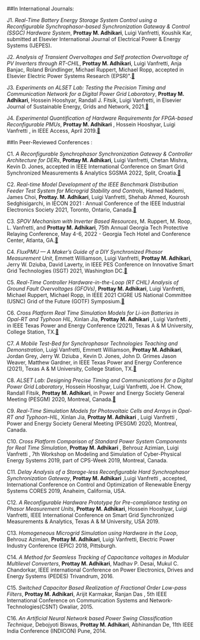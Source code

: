 
##In International Journals:


J1. _Real-Time Battery Energy Storage System Control using a Reconfigurable Synchrophasor-based Synchronization Gateway & Control (SSGC) Hardware System_, **Prottay M. Adhikari**, Luigi Vanfretti, Koushik Kar, submitted at Elsevier International Journal of Electrical Power & Energy Systems (IJEPES). 

J2. _Analysis of Transient Overvoltages and Self protection Overvoltage of PV Inverters through RT-CHIL_, **Prottay M. Adhikari**, Luigi Vanfretti, Anja Banjac, Roland Bründlinger, Michael Ruppert, Michael Ropp, accepted in Elsevier Electric Power Systems Research (EPSR)".[📄](https://drive.google.com/file/d/14gbbeRBvGu9xIkxmqbotNrtp-HyYq3Ju/view?usp=sharing)

J3. _Experiments on ALSET Lab: Testing the Precision Timing and Communication Network for a Digital Power Grid Laboratory_, **Prottay M. Adhikari**, Hossein Hooshyar, Randall J. Fitsik,  Luigi Vanfretti, in Elsevier Journal of Sustainable Energy, Grids and Network, 2021.[📄](https://drive.google.com/file/d/1gOxkQB3YLUv6naXgNeEMDSO2mzLnnrfs/view)

J4. _Experimental Quantification of Hardware Requirements for FPGA-based Reconfigurable PMUs_, **Prottay M. Adhikari** , Hossein Hooshyar, Luigi Vanfretti  , in IEEE Access, April 2019.[📄](https://ieeexplore.ieee.org/stamp/stamp.jsp?tp=&arnumber=8693773)




##In Peer-Reviewed Conferences :


C1. _A Reconfigurable Synchrophasor Synchronization Gateway & Controller Architecture for DERs_, **Prottay M. Adhikari**, Luigi Vanfretti, Chetan Mishra, Kevin D. Jones,  accepted in IEEE International Conference on Smart Grid Synchronized Measurements & Analytics SGSMA 2022, Split, Croatia.[📄](https://sites.ecse.rpi.edu/~vanfrl/documents/publications/conference/2022/CP210_Prottay_WACS_SGSMA_2022.pdf)

C2. _Real-time Model Development of the IEEE Benchmark Distribution Feeder Test System for Microgrid Stability and Controls_, Hamed Nademi, James Choi, **Prottay. M. Adhikari**, Luigi Vanfretti, Shehab Ahmed, Kourosh Sedghisigarchi,  in IECON 2021 : Annual Conference of the IEEE Industrial Electronics Society 2021, Toronto, Ontario, Canada.[📄](https://sites.ecse.rpi.edu/~vanfrl/documents/publications/conference/2021/CP196_HN_RT_IEEE_MicrogridModel.pdf)

C3. _SPOV Mechanism with Inverter Based Resources_, M. Ruppert, M. Roop, L. Vanfretti, and **Prottay M. Adhikari**, 75th Annual Georgia Tech Protective Relaying Conference, May 4-6, 2022 - Georgia Tech Hotel and Conference Center, Atlanta, GA.[📄](https://sites.ecse.rpi.edu/~vanfrl/documents/publications/conference/2022/CP214_Ruppert_SPOV_Inverter.pdf)

C4. _FluxPMU — A Maker’s Guide of a DIY Synchronized Phasor Measurement Unit_, Emmett Williamson, Luigi Vanfretti, **Prottay M. Adhikari**, Jerry W. Dziuba,  David Laverty, in IEEE PES Conference on Innovative Smart Grid Technologies (ISGT) 2021, Washington DC.[📄](https://ecse.rpi.edu/~vanfrl/documents/publications/conference/2021/CP181_ISGT_fluxPMU.pdf) 

C5. _Real-Time Controller Hardware-in-the-Loop (RT CHIL) Analysis of Ground Fault Overvoltages (GFOVs)_, **Prottay M. Adhikari**, Luigi Vanfretti, Michael Ruppert, Michael Ropp, in IEEE 2021 CIGRE US National Committee (USNC) Grid of the Future (GOTF) Symposium.[📄](https://ecse.rpi.edu/~vanfrl/documents/publications/conference/2021/CP197_GFOV_CIGRE_GOTF.pdf)

C6. _Cross Platform Real Time Simulation Models for Li-ion Batteries in Opal-RT and Typhoon HIL_, Xinlan Jia, **Prottay M. Adhikari** , Luigi Vanfretti , in IEEE Texas Power and Energy Conference (2021), Texas A & M University, College Station, TX.[📄](https://ecse.rpi.edu/~vanfrl/documents/publications/conference/2021/CP183_Battery_Modeling.pdf) 

C7. _A Mobile Test-Bed for Synchrophasor Technologies Teaching and Demonstration_, Luigi Vanfretti, Emmett Williamson, **Prottay M. Adhikari**, Jordan Grey, Jerry W. Dziuba , Kevin D. Jones, John D. Grimes Jason Weaver, Matthew Gardner, in IEEE Texas Power and Energy Conference (2021), Texas A & M University, College Station, TX.[📄](https://ecse.rpi.edu/~vanfrl/documents/publications/conference/2021/CP182_DominionRack.pdf)

C8. _ALSET Lab: Designing Precise Timing and Communications for a Digital Power Grid Laboratory_, Hossein Hooshyar, Luigi Vanfretti, Joe H. Chow, Randall Fitsik, **Prottay M. Adhikari**,  in Power and Energy Society General Meeting (PESGM) 2020, Montreal, Canada.[📄](https://ecse.rpi.edu/~vanfrl/documents/publications/conference/2020/CP172_ALSET_PESGM2020_V2.pdf)

C9. _Real-Time Simulation Models for Photovoltaic Cells and Arrays in Opal-RT and Typhoon-HIL_, Xinlan Jia, **Prottay M. Adhikari** , Luigi Vanfretti , Power and Energy Society General Meeting (PESGM) 2020, Montreal, Canada.

C10. _Cross Platform Comparison of Standard Power System Components for Real Time Simulation_, **Prottay M. Adhikari** , Behrouz Azimian, Luigi Vanfretti  , 7th Workshop on Modeling and Simulation of Cyber-Physical Energy Systems 2019, part of CPS-Week 2019, Montreal, Canada.

C11. _Delay Analysis of a Storage-less Reconfigurable Hard Synchrophasor Synchronization Gateway_, **Prottay M. Adhikari** ,Luigi Vanfretti , accepted, International Conference on Control and Optimization of Renewable Energy Systems CORES 2019, Anaheim, California, USA. 

C12. _A Reconfigurable Hardware Prototype for Pre-compliance testing on Phasor Measurement Units_, **Prottay M. Adhikari**, Hossein Hooshyar, Luigi Vanfretti, IEEE International Conference on Smart Grid Synchronized Measurements & Analytics, Texas A & M University, USA 2019. 

C13. _Homogeneous Microgrid Simulation using Hardware in the Loop_,  Behrouz Azimian, **Prottay M. Adhikari**, Luigi Vanfretti, Electric Power Industry Conference (EPIC) 2018, Pittsburgh. 

C14. _A Method for Seamless Tracking of Capacitance voltages in Modular Multilevel Converters_, **Prottay M. Adhikari**, Madhav P. Desai, Mukul C. Chandorkar, IEEE international Conference on Power Electronics, Drives and Energy Systems  (PEDES) Trivandrum, 2016.

C15. _Switched Capacitor Based Realization of Fractional Order Low-pass Filters_, **Prottay M. Adhikari**, Arijit Karmakar, Ranjan Das , 5th IEEE International Conference on Communication Systems and Network-Technologies(CSNT) Gwaliar, 2015.

C16. _An Artificial Neural Network based Power Swing Classification Technique_, Debojyoti Biswas, **Prottay M. Adhikari**, Abhinandan De, 11th IEEE India Conference (INDICON) Pune, 2014. 
